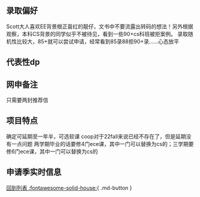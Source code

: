 ## 录取偏好

Scott大人喜欢EE背景根正苗红的靓仔，文书中不要流露出转码的想法！另外根据观察，本科CS背景的同学似乎不被待见，看到一些90+cs科班被拒案例。
录取随机性比较大，85+就可以尝试申请，经常看到85录88拒90+录......心态放平

## 代表性dp

## 网申备注

只需要两封推荐信

## 项目特点

确定可延期至一年半，可选软课
coop对于22fall来说已经不存在了，但是延期没有一点问题
两学期毕业的话要修4门ece课，其中一门可以替换为cs的；三学期要修6门ece课，其中一门可以替换为cs的

## 申请季实时信息

[回到列表 :fontawesome-solid-house:](选校梯度.md){ .md-button }
